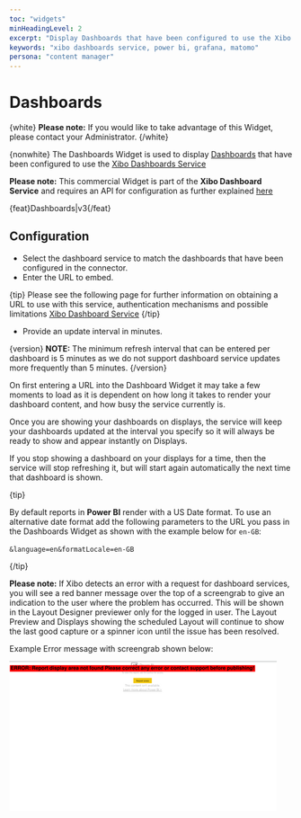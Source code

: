 ```yaml
---
toc: "widgets"
minHeadingLevel: 2
excerpt: "Display Dashboards that have been configured to use the Xibo Dashboards Service"
keywords: "xibo dashboards service, power bi, grafana, matomo"
persona: "content manager"
---
```


# Dashboards

{white}
**Please note:** If you would like to take advantage of this Widget, please contact your Administrator.
{/white}

{nonwhite}
The Dashboards Widget is used to display [Dashboards](/manual/en/media_dashboard_service.html) that have been configured to use the [Xibo Dashboards Service](/docs/setup/xibo-dashboard-service)

**Please note:** This commercial Widget is part of the **Xibo Dashboard Service** and requires an API for configuration as further explained [here](/pricing#dashboards)

{feat}Dashboards|v3{/feat}

## Configuration

- Select the dashboard service to match the dashboards that have been configured in the connector.
- Enter the URL to embed.

{tip}
Please see the following page for further information on obtaining a URL to use with this service, authentication mechanisms and possible limitations [Xibo Dashboard Service](/docs/setup/xibo-dashboard-service)
{/tip}

- Provide an update interval in minutes.

{version}
**NOTE:** The minimum refresh interval that can be entered per dashboard is 5 minutes as we do not support dashboard service updates more frequently than 5 minutes.
{/version}

On first entering a URL into the Dashboard Widget it may take a few moments to load as it is dependent on how long it takes to render your dashboard content, and how busy the service currently is.

Once you are showing your dashboards on displays, the service will keep your dashboards updated at the interval you specify so it will always be ready to show and appear instantly on Displays.

If you stop showing a dashboard on your displays for a time, then the service will stop refreshing it, but will start again automatically the next time that dashboard is shown.


{tip}

By default reports in **Power BI** render with a US Date format. To use an alternative date format add the following parameters to the URL you pass in the Dashboards Widget as shown with the example below for `en-GB`:

`&language=en&formatLocale=en-GB`

{/tip}

**Please note:** If Xibo detects an error with a request for dashboard services, you will see a red banner message over the top of a screengrab to give an indication to the user where the problem has occurred. This will be shown in the Layout Designer previewer only for the logged in user. The Layout Preview and Displays showing the scheduled Layout will continue to show the last good capture or a spinner icon until the issue has been resolved.

Example Error message with screengrab shown below:

![Example Error Message](img/v4_media_modules_dashboard_error.png)



